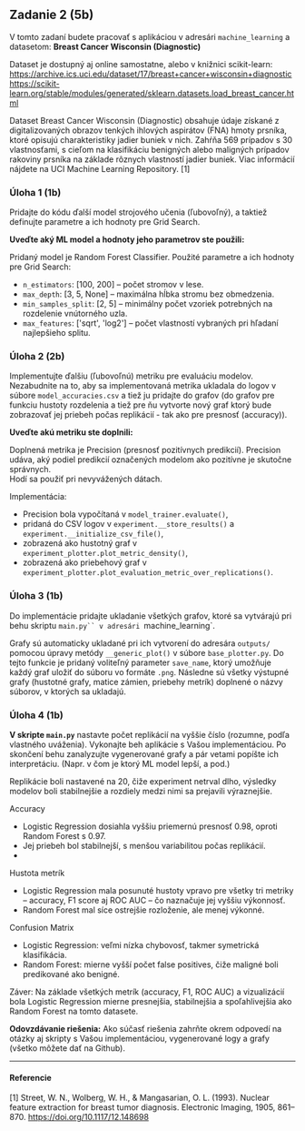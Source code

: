 ## Zadanie 2 (5b)

V tomto zadaní budete pracovať s aplikáciou v adresári `machine_learning` a datasetom: **Breast Cancer Wisconsin (Diagnostic)**

Dataset je dostupný aj online samostatne, alebo v knižnici scikit-learn: 
https://archive.ics.uci.edu/dataset/17/breast+cancer+wisconsin+diagnostic
https://scikit-learn.org/stable/modules/generated/sklearn.datasets.load_breast_cancer.html

Dataset Breast Cancer Wisconsin (Diagnostic) obsahuje údaje získané z digitalizovaných obrazov tenkých ihlových aspirátov (FNA) hmoty prsníka, ktoré opisujú charakteristiky jadier buniek v nich. Zahŕňa 569 prípadov s 30 vlastnosťami, s cieľom na klasifikáciu benigných alebo maligných prípadov rakoviny prsníka na základe rôznych vlastností jadier buniek. Viac informácií nájdete na UCI Machine Learning Repository. [1]

### Úloha 1 (1b)

Pridajte do kódu ďalší model strojového učenia (ľubovoľný), a taktiež definujte parametre a ich hodnoty pre Grid Search.

**Uveďte aký ML model a hodnoty jeho parametrov ste použili:**

Pridaný model je Random Forest Classifier.
Použité parametre a ich hodnoty pre Grid Search:
- `n_estimators`: [100, 200] – počet stromov v lese.
- `max_depth`: [3, 5, None] – maximálna hĺbka stromu bez obmedzenia.
- `min_samples_split`: [2, 5] – minimálny počet vzoriek potrebných na rozdelenie vnútorného uzla.
- `max_features`: ['sqrt', 'log2'] – počet vlastností vybraných pri hľadaní najlepšieho splitu.


### Úloha 2 (2b)

Implementujte ďalšiu (ľubovoľnú) metriku pre evaluáciu modelov. Nezabudnite na to, aby sa implementovaná metrika ukladala do logov v súbore `model_accuracies.csv` a tiež ju pridajte do grafov (do grafov pre funkciu hustoty rozdelenia a tiež pre ňu vytvorte nový graf ktorý bude zobrazovať jej priebeh počas replikácií - tak ako pre presnosť (accuracy)).  

**Uveďte akú metriku ste doplnili:**

Doplnená metrika je Precision (presnosť pozitívnych predikcií).
Precision udáva, aký podiel predikcií označených modelom ako pozitívne je skutočne správnych.  
Hodí sa použiť pri nevyvážených dátach.

Implementácia:
- Precision bola vypočítaná v `model_trainer.evaluate()`,
- pridaná do CSV logov v `experiment.__store_results()` a `experiment.__initialize_csv_file()`,
- zobrazená ako hustotný graf v `experiment_plotter.plot_metric_density()`,
- zobrazená ako priebehový graf v `experiment_plotter.plot_evaluation_metric_over_replications()`.


### Úloha 3 (1b)

Do implementácie pridajte ukladanie všetkých grafov, ktoré sa vytvárajú pri behu skriptu `main.py`` v adresári `machine_learning`.

Grafy sú automaticky ukladané pri ich vytvorení do adresára `outputs/` pomocou úpravy metódy `__generic_plot()` v súbore `base_plotter.py`.
Do tejto funkcie je pridaný voliteľný parameter `save_name`, ktorý umožňuje každý graf uložiť do súboru vo formáte `.png`. 
Následne sú všetky výstupné grafy (hustotné grafy, matice zámien, priebehy metrík) doplnené o názvy súborov, v ktorých sa ukladajú.


### Úloha 4 (1b)

**V skripte `main.py`** nastavte počet replikácií na vyššie číslo (rozumne, podľa vlastného uváženia). Vykonajte beh aplikácie s Vašou implementáciou. Po skončení behu zanalyzujte vygenerované grafy a pár vetami popíšte ich interpretáciu. (Napr. v čom je ktorý ML model lepší, a pod.)

Replikácie boli nastavené na 20, čiže experiment netrval dlho, výsledky modelov boli stabilnejšie a rozdiely medzi nimi sa prejavili výraznejšie.

Accuracy
- Logistic Regression dosiahla vyššiu priemernú presnosť 0.98, oproti Random Forest s 0.97.  
- Jej priebeh bol stabilnejší, s menšou variabilitou počas replikácií.
- 
Hustota metrík
- Logistic Regression mala posunuté hustoty vpravo pre všetky tri metriky – accuracy, F1 score aj ROC AUC – čo naznačuje jej vyššiu výkonnosť.  
- Random Forest mal síce ostrejšie rozloženie, ale menej výkonné.  

Confusion Matrix
- Logistic Regression: veľmi nízka chybovosť, takmer symetrická klasifikácia.  
- Random Forest: mierne vyšší počet false positives, čiže maligné boli predikované ako benigné.

Záver:
Na základe všetkých metrík (accuracy, F1, ROC AUC) a vizualizácií bola Logistic Regression mierne presnejšia, stabilnejšia a spoľahlivejšia ako Random Forest na tomto datasete.

**Odovzdávanie riešenia:** Ako súčasť riešenia zahrňte okrem odpovedí na otázky aj skripty s Vašou implementáciou, vygenerované logy a grafy (všetko môžete dať na Github).

----

#### Referencie

[1] Street, W. N., Wolberg, W. H., & Mangasarian, O. L. (1993). Nuclear feature extraction for breast tumor diagnosis. Electronic Imaging, 1905, 861–870. https://doi.org/10.1117/12.148698
